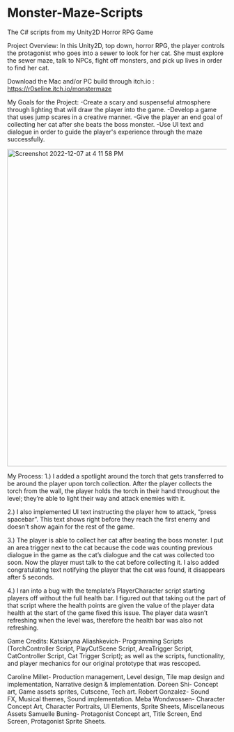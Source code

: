 # Monster-Maze-Scripts
The C# scripts from my Unity2D Horror RPG Game

Project Overview:
In this Unity2D, top down, horror RPG, the player controls the protagonist who goes into a sewer to look for her cat. She must explore the sewer maze, talk to NPCs, fight off monsters, and pick up lives in order to find her cat.

Download the Mac and/or PC build through itch.io : https://r0seline.itch.io/monstermaze

My Goals for the Project:
-Create a scary and suspenseful atmosphere through lighting that will draw the player into the game.
-Develop a game that uses jump scares in a creative manner.
-Give the player an end goal of collecting her cat after she beats the boss monster.
-Use UI text and dialogue in order to guide the player's experience through the maze successfully.

<img width="729" alt="Screenshot 2022-12-07 at 4 11 58 PM" src="https://user-images.githubusercontent.com/113384816/233703309-ed92c50a-593a-4138-b6f5-41ba2abdef42.png">

My Process:
1.) I added a spotlight around the torch that gets transferred to be around the player upon torch collection. After the player collects the torch from the wall, the player holds the torch in their hand throughout the level; they’re able to light their way and attack enemies with it.

2.) I also implemented UI text instructing the player how to attack, “press spacebar”. This text shows right before they reach the first enemy and doesn't show again for the rest of the game.

3.) The player is able to collect her cat after beating the boss monster. I put an area trigger next to the cat because the code was counting previous dialogue in the game as the cat’s dialogue and the cat was collected too soon. Now the player must talk to the cat before collecting it. I also added congratulating text notifying the player that the cat was found, it disappears after 5 seconds.

4.) I ran into a bug with the template’s PlayerCharacter script starting players off without the full health bar. I figured out that taking out the part of that script where the health points are given the value of the player data health at the start of the game fixed this issue. The player data wasn’t refreshing when the level was, therefore the health bar was also not refreshing.

Game Credits:
Katsiaryna Aliashkevich- Programming Scripts (TorchController Script, PlayCutScene Script, AreaTrigger Script, CatController Script, Cat Trigger Script); as well as the scripts, functionality, and player mechanics for our original prototype that was rescoped.

Caroline Millet- Production management, Level design, Tile map design and implementation, Narrative design &amp; implementation.
Doreen Shi- Concept art, Game assets sprites, Cutscene, Tech art.
Robert Gonzalez- Sound FX, Musical themes, Sound implementation.
Meba Wondwossen- Character Concept Art, Character Portraits, UI Elements, Sprite Sheets, Miscellaneous Assets
Samuelle Buning- Protagonist Concept art, Title Screen, End Screen, Protagonist Sprite Sheets.
